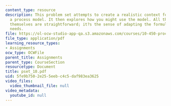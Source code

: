 ```yaml
---
content_type: resource
description: This problem set attempts to create a realistic context for obtaining
  a process model. It then explores how you might use the model. All the operations
  themselves are straightforward; it?s the sense of adapting the formulas to your
  needs.
file: https://ol-ocw-studio-app-qa.s3.amazonaws.com/courses/10-450-process-dynamics-operations-and-control-spring-2006/5fe9b7502e255eebc4c5daf983ea3625_pset_10.pdf
file_type: application/pdf
learning_resource_types:
- Assignments
ocw_type: OCWFile
parent_title: Assignments
parent_type: CourseSection
resourcetype: Document
title: pset_10.pdf
uid: 5fe9b750-2e25-5eeb-c4c5-daf983ea3625
video_files:
  video_thumbnail_file: null
video_metadata:
  youtube_id: null
---
```

